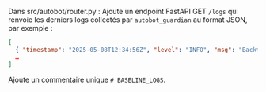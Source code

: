 Dans src/autobot/router.py :
Ajoute un endpoint FastAPI GET `/logs` qui renvoie les derniers logs collectés par `autobot_guardian` au format JSON, par exemple :
```json
[
  { "timestamp": "2025-05-08T12:34:56Z", "level": "INFO", "msg": "Backtest completed" },
  …
]
```
Ajoute un commentaire unique `# BASELINE_LOGS`.
